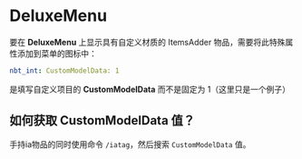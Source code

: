 # DeluxeMenu

要在 **DeluxeMenu** 上显示具有自定义材质的 ItemsAdder 物品，需要将此特殊属性添加到菜单的图标中：

```yaml
nbt_int: CustomModelData: 1
```

是填写自定义项目的 **CustomModelData** 而不是固定为 1（这里只是一个例子）

## 如何获取 CustomModelData 值？

手持ia物品的同时使用命令 `/iatag`，然后搜索 `CustomModelData` 值。

